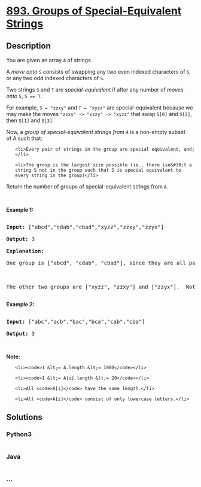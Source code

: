 # [893. Groups of Special-Equivalent Strings](https://leetcode.com/problems/groups-of-special-equivalent-strings)

## Description
<p>You are given an array <code>A</code> of strings.</p>



<p>A <em>move&nbsp;onto <code>S</code></em> consists of swapping any two even indexed characters of <code>S</code>, or any two odd indexed characters of <code>S</code>.</p>



<p>Two strings <code>S</code> and <code>T</code> are&nbsp;<em>special-equivalent</em>&nbsp;if after any number of <em>moves onto <code>S</code></em>, <code>S == T</code>.</p>



<p>For example, <code>S = &quot;zzxy&quot;</code> and <code>T = &quot;xyzz&quot;</code> are special-equivalent because we may make the moves <code>&quot;zzxy&quot; -&gt; &quot;xzzy&quot; -&gt; &quot;xyzz&quot;</code>&nbsp;that swap <code>S[0]</code> and <code>S[2]</code>, then <code>S[1]</code> and <code>S[3]</code>.</p>



<p>Now, a <em>group of special-equivalent strings from <code>A</code></em>&nbsp;is a non-empty subset of&nbsp;A such that:</p>



<ol>

	<li>Every pair of strings in the group are special equivalent, and;</li>

	<li>The group is the largest size possible (ie., there isn&#39;t a string S not in the group such that S is special equivalent to every string in the group)</li>

</ol>



<p>Return the number of groups of special-equivalent strings from <code>A</code>.</p>



<div>&nbsp;</div>



<div>

<p><strong>Example 1:</strong></p>



<pre>

<strong>Input: </strong><span id="example-input-1-1">[&quot;abcd&quot;,&quot;cdab&quot;,&quot;cbad&quot;,&quot;xyzz&quot;,&quot;zzxy&quot;,&quot;zzyx&quot;]</span>

<strong>Output: </strong><span id="example-output-1">3</span>

<strong>Explanation: </strong>

One group is [&quot;abcd&quot;, &quot;cdab&quot;, &quot;cbad&quot;], since they are all pairwise special equivalent, and none of the other strings are all pairwise special equivalent to these.



The other two groups are [&quot;xyzz&quot;, &quot;zzxy&quot;] and [&quot;zzyx&quot;].  Note that in particular, &quot;zzxy&quot; is not special equivalent to &quot;zzyx&quot;.

</pre>



<div>

<p><strong>Example 2:</strong></p>



<pre>

<strong>Input: </strong><span id="example-input-2-1">[&quot;abc&quot;,&quot;acb&quot;,&quot;bac&quot;,&quot;bca&quot;,&quot;cab&quot;,&quot;cba&quot;]</span>

<strong>Output: </strong><span id="example-output-2">3</span></pre>



<p>&nbsp;</p>

</div>

</div>



<div>

<div>

<div>

<div>

<p><strong>Note:</strong></p>



<ul>

	<li><code>1 &lt;= A.length &lt;= 1000</code></li>

	<li><code>1 &lt;= A[i].length &lt;= 20</code></li>

	<li>All <code>A[i]</code> have the same length.</li>

	<li>All <code>A[i]</code> consist of only lowercase letters.</li>

</ul>

</div>

</div>

</div>

</div>




## Solutions


<!-- tabs:start -->

### **Python3**

```python

```

### **Java**

```java

```

### **...**
```

```

<!-- tabs:end -->
